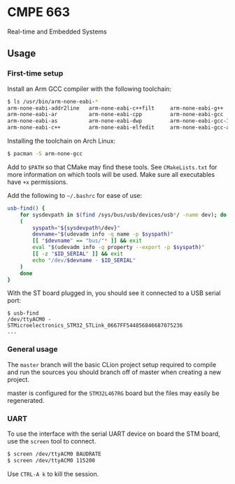 # CMPE 663

Real-time and Embedded Systems

## Usage

### First-time setup
Install an Arm GCC compiler with the following toolchain:

```bash
$ ls /usr/bin/arm-none-eabi-*
arm-none-eabi-addr2line   arm-none-eabi-c++filt     arm-none-eabi-g++         arm-none-eabi-gcc-nm      arm-none-eabi-gcov-tool   arm-none-eabi-ld.gold     arm-none-eabi-objdump     arm-none-eabi-strings
arm-none-eabi-ar          arm-none-eabi-cpp         arm-none-eabi-gcc         arm-none-eabi-gcc-ranlib  arm-none-eabi-gprof       arm-none-eabi-lto-dump    arm-none-eabi-ranlib      arm-none-eabi-strip
arm-none-eabi-as          arm-none-eabi-dwp         arm-none-eabi-gcc-11.2.0  arm-none-eabi-gcov        arm-none-eabi-ld          arm-none-eabi-nm          arm-none-eabi-readelf     
arm-none-eabi-c++         arm-none-eabi-elfedit     arm-none-eabi-gcc-ar      arm-none-eabi-gcov-dump   arm-none-eabi-ld.bfd      arm-none-eabi-objcopy     arm-none-eabi-size
```

Installing the toolchain on Arch Linux:
```bash
$ pacman -S arm-none-gcc
```

Add to `$PATH` so that CMake may find these tools. See `CMakeLists.txt` for more information
on which tools will be used. Make sure all executables have `+x` permissions.

Add the following to `~/.bashrc` for ease of use:

```bash
usb-find() {
	for sysdevpath in $(find /sys/bus/usb/devices/usb*/ -name dev); do
    (
        syspath="${sysdevpath%/dev}"
        devname="$(udevadm info -q name -p $syspath)"
        [[ "$devname" == "bus/"* ]] && exit
        eval "$(udevadm info -q property --export -p $syspath)"
        [[ -z "$ID_SERIAL" ]] && exit
        echo "/dev/$devname - $ID_SERIAL"
    )
	done
}
```

With the ST board plugged in, you should see it connected to a USB serial port:
```
$ usb-find
/dev/ttyACM0 - STMicroelectronics_STM32_STLink_0667FF544856846687075236
...
```

### General usage
The `master` branch will the basic CLion project setup required to compile and run the sources
you should branch off of master when creating a new project.

master is configured for the `STM32L467RG` board but the files may easily be regenerated.

### UART
To use the interface with the serial UART device on board the STM board,
use the `screen` tool to connect.

```bash
$ screen /dev/ttyACM0 BAUDRATE
$ screen /dev/ttyACM0 115200
```

Use `CTRL-A k` to kill the session.

